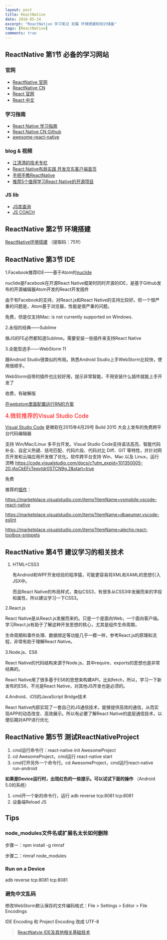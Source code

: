 ```yaml
---
layout: post
title: ReactNative
date: 2016-05-24
excerpt: "ReactNative 学习笔记 初篇 环境搭建和知识储备"
tags: [ReactNative]
comments: true
---
```



## ReactNative 第1节 必备的学习网站

### 官网
- [ReactNative 官网](https://facebook.github.io/react-native/) 
- [ReactNative CN](http://reactnative.cn/docs/0.26/getting-started.html)
- [React 官网](http://facebook.github.io/react/index.html)
- [React 中文](http://react-china.org/)

### 学习指南
- [React Native 学习指南](https://github.com/reactnativecn/react-native-guide)
- [React Native CN Github](https://github.com/reactnativecn)
- [awesome-react-native](https://github.com/jondot/awesome-react-native)

### blog & 视频
- [江清清的技术专栏](http://www.lcode.org/) 
- [React Native布局实践 开发京东客户端首页]( http://blog.csdn.net/yuanguozhengjust/article/category/6058018)
- [手把手教ReactNative](http://reactnative.cn/post/759)
- [推荐5个值得学习React Native的开源项目](http://www.tuicool.com/articles/BrIvMvE)

### JS lib
- [JS库查询](https://cdnjs.com/)
- [JS COACH](https://js.coach/react-native?search=viewp&page=2)


##  ReactNative 第2节  环境搭建 ##
[ReactNative环境搭建](https://yunpan.cn/cREqTK2G6zGmr)
（提取码：751f）

## ReactNative 第3节 IDE

1.Facebook推荐IDE——基于Atom的[nuclide](https://nuclide.io/)
  
  nuclide是Facebook在开源React Native框架时同时开源的IDE，是基于Github发布的开源编辑器Atom开发的React开发插件
  
  由于有Facebook的支持，对React.js和React Native的支持比较好。但一个很严重的问题是，Atom基于浏览器，性能是很严重的问题。
  
  免费，但是仅支持Mac: is not currently supported on Windows.

2.永恒的经典——Sublime 

  做JS的FE必然都知道Sublime。需要安装一些插件来支持React Native

3.全能型选手——WebStorm 11

  跟Android Studio很类似的布局。熟悉Android Studio上手WebStorm比较快，使用很顺手。

  WebStorm自带的插件也比较好用，提示非常智能，不用安装什么插件就能上手开发了
  
   收费，有破解版

  [在webstom里面配置运行RN的方案](http://reactnative.cn/post/539) 
  
<font color='red' size=4>4.微软推荐的Visual Studio Code</font>
  
  [Visual Studio Code](https://code.visualstudio.com/b?utm_expid=101350005-21.ckupCbvGQMiML5eJsxWmxw.1) 是微软在2015年4月29号 Build 2015 大会上发布的免费跨平台代码编辑器 

  支持 Win/Mac/Linux 多平台开发。Visual Studio Code支持语法高亮、智能代码补全、自定义热键、括号匹配、代码片段、代码对比 Diff、GIT 等特性，并针对网页开发和云端应用开发做了优化。软件跨平台支持 Win、Mac 以及 Linux，运行流畅
  https://code.visualstudio.com/docs/c?utm_expid=101350005-20.jAsCkEFcTeqvtdr0STCN9g.2&start=true

  免费
  
  推荐的[插件](https://marketplace.visualstudio.com/VSCode)：
  
  https://marketplace.visualstudio.com/items?itemName=vsmobile.vscode-react-native
  
  https://marketplace.visualstudio.com/items?itemName=dbaeumer.vscode-eslint
  
  https://marketplace.visualstudio.com/items?itemName=alechp.react-toolbox-snippets


## ReactNative 第4节 建议学习的相关技术

1. HTML+CSS3
   
   有Android和WPF开发经验的程序猿，可能更容易将XML和XAML的思想引入JSX中。
   
   而且React Native的布局样式，类似CSS3，有很多从CSS3中发展而来的字段和属性，所以建议学习一下CSS3。
   
2.React.js

  React Native是从React.js发展而来的。只是一个是面向Web，一个面向客户端。学习React.js有助于了解这种开发思想的核心，尤其是组件生命周期，
  
  生命周期和事件处理、数据绑定等功能几乎一模一样，参考React.js的原理和流程，非常有助于理解React Native。
  
3.Node.js、ES6
  
  React Native的代码结构来源于Node.js，其中require、exports的思想也是非常经典的。
  
  React Native用了很多基于ES6的思想来构建API，比如fetch，所以，学习一下新发布的ES6，不光是React Native，对其他JS开发也是必须的。
  
4.Android、iOS的JavaScript Bridge技术
 
  React Native内部实现了一套自己的JS通信技术，能够提供高效的通信，从而实现APP的动态改变、高效展示。所以有必要了解React Native的底层通信技术，以便后期对APP进行优化


##  ReactNative 第5节 测试ReactNativeProject ##

 1. cmd运行命令行：react-native init AwesomeProject
 2. cd AwesomeProject，cmd运行 react-native start
 3. cmd打开另外一个命令行。cd AwesomeProject，cmd运行react-native run-android

**如果是Device运行时，出现红色的一些提示。可以试试下面的操作**
（Android 5.0的系统）
1. cmd开一个新的命令行，运行 adb reverse tcp:8081 tcp:8081
2. 设备端Reload JS



## Tips ##

### node_modules文件名或扩展名太长如何删除 ##
步骤一：npm install -g rimraf

步骤二：rimraf node_modules

### Run on a Device 
adb reverse tcp:8081 tcp:8081

### 避免中文乱码
修改WebStorm默认保存的文件编码格式：File > Settings > Editor > File Encodings  

IDE Encoding 和 Project Encoding 改成 UTF-8




> [ReactNatvie IDE及其他相关基础技术](http://blog.csdn.net/yuanguozhengjust/article/details/50468561)